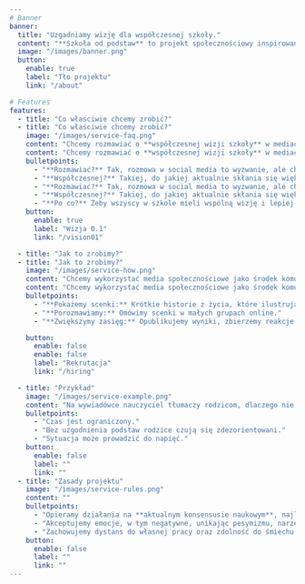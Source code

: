 ```yaml
---
# Banner
banner:
  title: "Uzgadniamy wizję dla współczesnej szkoły."
  content: "**Szkoła od podstaw** to projekt społecznościowy inspirowany sytuacją w nowej szkole w Warszawie."
  image: "/images/banner.png"
  button:
    enable: true
    label: "Tło projektu"
    link: "/about"

# Features
features:
  - title: "Co właściwie chcemy zrobić?"
  - title: "Co właściwie chcemy zrobić?"
    image: "/images/service-faq.png"
    content: "Chcemy rozmawiać o **współczesnej wizji szkoły** w mediach społecznościowych."
    content: "Chcemy rozmawiać o **współczesnej wizji szkoły** w mediach społecznościowych."
    bulletpoints:
      - "**Rozmawiać?** Tak, rozmowa w social media to wyzwanie, ale chcemy spróbować."
      - "**Współczesnej?** Takiej, do jakiej aktualnie skłania się większość ekspertów."
      - "**Rozmawiać?** Tak, rozmowa w social media to wyzwanie, ale chcemy spróbować."
      - "**Współczesnej?** Takiej, do jakiej aktualnie skłania się większość ekspertów."
      - "**Po co?** Żeby wszyscy w szkole mieli wspólną wizję i lepiej pracowali jako zespół."
    button:
      enable: true
      label: "Wizja 0.1"
      link: "/vision01"

  - title: "Jak to zrobimy?"
  - title: "Jak to zrobimy?"
    image: "/images/service-how.png"
    content: "Chcemy wykorzystać media społecznościowe jako środek komunikacji."
    content: "Chcemy wykorzystać media społecznościowe jako środek komunikacji."
    bulletpoints:
      - "**Pokażemy scenki:** Krótkie historie z życia, które ilustrują codzienne wyzwania."
      - "**Porozmawiamy:** Omówimy scenki w małych grupach online."
      - "**Zwiększymy zasięg:** Opublikujemy wyniki, zbierzemy reakcje i przygotujemy następną iterację."

    button:
      enable: false
      enable: false
      label: "Rekrutacja"
      link: "/hiring"

  - title: "Przykład"
    image: "/images/service-example.png"
    content: "Na wywiadówce nauczyciel tłumaczy rodzicom, dlaczego nie chwali uczniów, odwołując się do książki ‘Współczesna Pedagogika’."
    bulletpoints:
      - "Czas jest ograniczony."
      - "Bez uzgodnienia podstaw rodzice czują się zdezorientowani."
      - "Sytuacja może prowadzić do napięć."
    button:
      enable: false
      label: ""
      link: ""
  - title: "Zasady projektu"
    image: "/images/service-rules.png"
    content: ""
    bulletpoints:
      - "Opieramy działania na **aktualnym konsensusie naukowym**, najlepszych praktykach, oraz wartościach uniwersalnych."
      - "Akceptujemy emocje, w tym negatywne, unikając pesymizmu, narzekania i pretensji."
      - "Zachowujemy dystans do własnej pracy oraz zdolność do śmiechu z własnej osoby."
    button:
      enable: false
      label: ""
      link: ""
---
```

